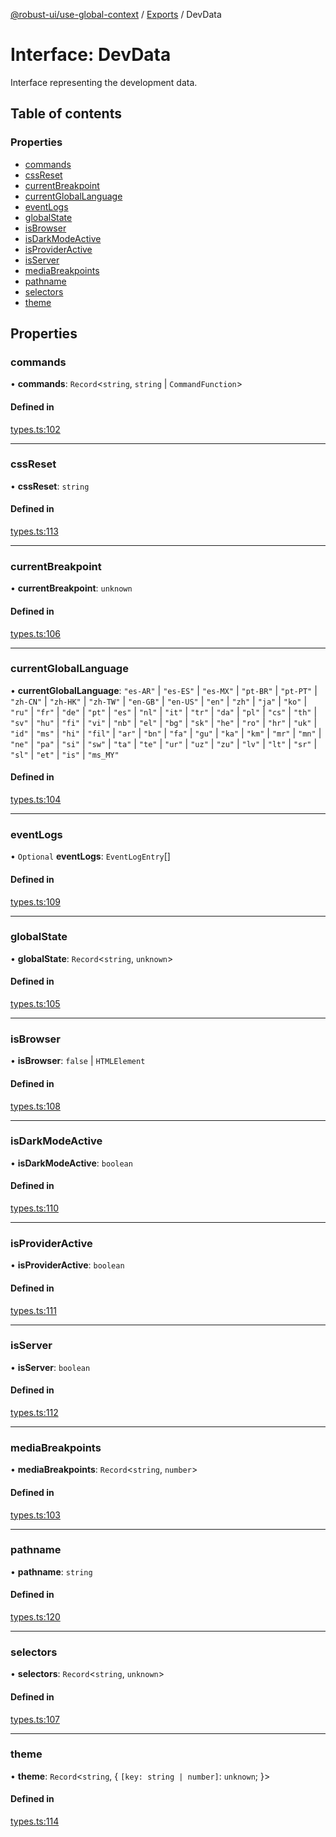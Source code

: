 [@robust-ui/use-global-context](../README.md) / [Exports](../modules.md) / DevData

# Interface: DevData

Interface representing the development data.

## Table of contents

### Properties

- [commands](DevData.md#commands)
- [cssReset](DevData.md#cssreset)
- [currentBreakpoint](DevData.md#currentbreakpoint)
- [currentGlobalLanguage](DevData.md#currentgloballanguage)
- [eventLogs](DevData.md#eventlogs)
- [globalState](DevData.md#globalstate)
- [isBrowser](DevData.md#isbrowser)
- [isDarkModeActive](DevData.md#isdarkmodeactive)
- [isProviderActive](DevData.md#isprovideractive)
- [isServer](DevData.md#isserver)
- [mediaBreakpoints](DevData.md#mediabreakpoints)
- [pathname](DevData.md#pathname)
- [selectors](DevData.md#selectors)
- [theme](DevData.md#theme)

## Properties

### commands

• **commands**: `Record`\<`string`, `string` \| `CommandFunction`\>

#### Defined in

[types.ts:102](https://github.com/nahuelRosas/robust-ui/blob/3f22d4a/packages/hooks/use-global-context/src/types.ts#L102)

___

### cssReset

• **cssReset**: `string`

#### Defined in

[types.ts:113](https://github.com/nahuelRosas/robust-ui/blob/3f22d4a/packages/hooks/use-global-context/src/types.ts#L113)

___

### currentBreakpoint

• **currentBreakpoint**: `unknown`

#### Defined in

[types.ts:106](https://github.com/nahuelRosas/robust-ui/blob/3f22d4a/packages/hooks/use-global-context/src/types.ts#L106)

___

### currentGlobalLanguage

• **currentGlobalLanguage**: ``"es-AR"`` \| ``"es-ES"`` \| ``"es-MX"`` \| ``"pt-BR"`` \| ``"pt-PT"`` \| ``"zh-CN"`` \| ``"zh-HK"`` \| ``"zh-TW"`` \| ``"en-GB"`` \| ``"en-US"`` \| ``"en"`` \| ``"zh"`` \| ``"ja"`` \| ``"ko"`` \| ``"ru"`` \| ``"fr"`` \| ``"de"`` \| ``"pt"`` \| ``"es"`` \| ``"nl"`` \| ``"it"`` \| ``"tr"`` \| ``"da"`` \| ``"pl"`` \| ``"cs"`` \| ``"th"`` \| ``"sv"`` \| ``"hu"`` \| ``"fi"`` \| ``"vi"`` \| ``"nb"`` \| ``"el"`` \| ``"bg"`` \| ``"sk"`` \| ``"he"`` \| ``"ro"`` \| ``"hr"`` \| ``"uk"`` \| ``"id"`` \| ``"ms"`` \| ``"hi"`` \| ``"fil"`` \| ``"ar"`` \| ``"bn"`` \| ``"fa"`` \| ``"gu"`` \| ``"ka"`` \| ``"km"`` \| ``"mr"`` \| ``"mn"`` \| ``"ne"`` \| ``"pa"`` \| ``"si"`` \| ``"sw"`` \| ``"ta"`` \| ``"te"`` \| ``"ur"`` \| ``"uz"`` \| ``"zu"`` \| ``"lv"`` \| ``"lt"`` \| ``"sr"`` \| ``"sl"`` \| ``"et"`` \| ``"is"`` \| ``"ms_MY"``

#### Defined in

[types.ts:104](https://github.com/nahuelRosas/robust-ui/blob/3f22d4a/packages/hooks/use-global-context/src/types.ts#L104)

___

### eventLogs

• `Optional` **eventLogs**: `EventLogEntry`[]

#### Defined in

[types.ts:109](https://github.com/nahuelRosas/robust-ui/blob/3f22d4a/packages/hooks/use-global-context/src/types.ts#L109)

___

### globalState

• **globalState**: `Record`\<`string`, `unknown`\>

#### Defined in

[types.ts:105](https://github.com/nahuelRosas/robust-ui/blob/3f22d4a/packages/hooks/use-global-context/src/types.ts#L105)

___

### isBrowser

• **isBrowser**: ``false`` \| `HTMLElement`

#### Defined in

[types.ts:108](https://github.com/nahuelRosas/robust-ui/blob/3f22d4a/packages/hooks/use-global-context/src/types.ts#L108)

___

### isDarkModeActive

• **isDarkModeActive**: `boolean`

#### Defined in

[types.ts:110](https://github.com/nahuelRosas/robust-ui/blob/3f22d4a/packages/hooks/use-global-context/src/types.ts#L110)

___

### isProviderActive

• **isProviderActive**: `boolean`

#### Defined in

[types.ts:111](https://github.com/nahuelRosas/robust-ui/blob/3f22d4a/packages/hooks/use-global-context/src/types.ts#L111)

___

### isServer

• **isServer**: `boolean`

#### Defined in

[types.ts:112](https://github.com/nahuelRosas/robust-ui/blob/3f22d4a/packages/hooks/use-global-context/src/types.ts#L112)

___

### mediaBreakpoints

• **mediaBreakpoints**: `Record`\<`string`, `number`\>

#### Defined in

[types.ts:103](https://github.com/nahuelRosas/robust-ui/blob/3f22d4a/packages/hooks/use-global-context/src/types.ts#L103)

___

### pathname

• **pathname**: `string`

#### Defined in

[types.ts:120](https://github.com/nahuelRosas/robust-ui/blob/3f22d4a/packages/hooks/use-global-context/src/types.ts#L120)

___

### selectors

• **selectors**: `Record`\<`string`, `unknown`\>

#### Defined in

[types.ts:107](https://github.com/nahuelRosas/robust-ui/blob/3f22d4a/packages/hooks/use-global-context/src/types.ts#L107)

___

### theme

• **theme**: `Record`\<`string`, \{ `[key: string | number]`: `unknown`;  }\>

#### Defined in

[types.ts:114](https://github.com/nahuelRosas/robust-ui/blob/3f22d4a/packages/hooks/use-global-context/src/types.ts#L114)
